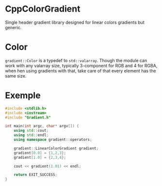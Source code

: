 # CppColorGradient
Single header gradient library designed for linear colors gradients but generic.
# Color
`gradient::Color` is a typedef to `std::valarray`. Though the module can work with any valarray size, typically 3-component for RGB and 4 for RGBA, when hen using gradients with that, take care of that every element has the same size.
# Exemple
```c++
#include <stdlib.h>
#include <iostream>
#include "Gradient.h"

int main(int argc, char* argv[]) {
    using std::cout;
    using std::endl;
    using namespace gradient::operators;

    gradient::LinearColorGradient gradient;
    gradient[0.0] = {1,2,3};
    gradient[1.0] = {2,3,4};

    cout << gradient(1.01) << endl;

    return EXIT_SUCCESS;
}
```
